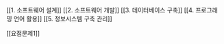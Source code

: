 
[[1. 소프트웨어 설계]]
[[2. 소프트웨어 개발]] 
[[3. 데이터베이스 구축]]
[[4. 프로그래밍 언어 활용]]
[[5. 정보시스템 구축 관리]]


[[요점문제1]]